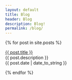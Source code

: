 ```yaml
---
layout: default
title: Blog
header: Blog
description: Blog!
permalink: /blog/
---
```


{% for post in site.posts %}
  <p><a href="{{ failosophy/post.url }}">{{ post.title }}</a><br>
  {{ post.description }}<br>
   {{ post.date | date_to_string }}</p>
{% endfor %}



